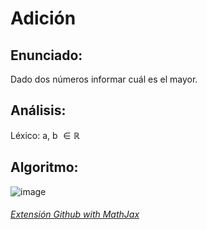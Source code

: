 # Adición

## Enunciado:
Dado dos números informar cuál es el mayor.

## Análisis:
  
  Léxico: a, b $\in  \mathbb{R}$
  
## Algoritmo:

  ![image](https://plus.google.com/102696829888251001526/posts/eauATXJjjFS)


###### [Extensión Github with MathJax](https://chrome.google.com/webstore/detail/github-with-mathjax/ioemnmodlmafdkllaclgeombjnmnbima?hl=en)
